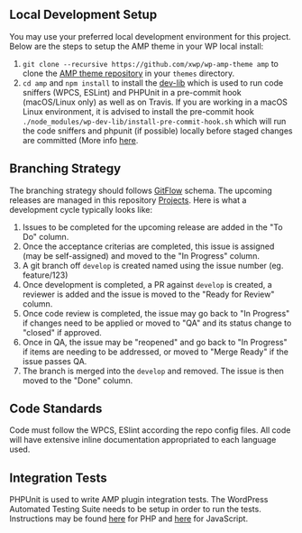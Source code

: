 ## Local Development Setup

You may use your preferred local development environment for this project. Below are the steps to setup the AMP theme in your WP local install:

1. `git clone --recursive https://github.com/xwp/wp-amp-theme amp` to clone the [AMP theme repository](https://github.com/xwp/wp-amp-theme) in your `themes` directory.
2. `cd amp` and `npm install` to install the [dev-lib](https://github.com/xwp/wp-dev-lib) which is used to run code sniffers (WPCS, ESLint) and PHPUnit in a pre-commit hook (macOS/Linux only) as well as on Travis. If you are working in a macOS Linux environment, it is advised to install the pre-commit hook `./node_modules/wp-dev-lib/install-pre-commit-hook.sh` which will run the code sniffers and phpunit (if possible) locally before staged changes are committed (More info [here](https://github.com/xwp/wp-dev-lib/blob/master/readme.md).

## Branching Strategy
The branching strategy should follows [GitFlow](https://datasift.github.io/gitflow/IntroducingGitFlow.html) schema. The upcoming releases are managed in this repository [Projects](https://github.com/xwp/wp-amp-theme/projects). Here is what a development cycle typically looks like:

1. Issues to be completed for the upcoming release are added in the "To Do" column.
2. Once the acceptance criterias are completed, this issue is assigned (may be self-assigned) and moved to the "In Progress" column.
3. A git branch off `develop` is created named using the issue number (eg. feature/123)
4. Once development is completed, a PR against `develop` is created, a reviewer is added and the issue is moved to the "Ready for Review" column.
5. Once code review is completed, the issue may go back to "In Progress" if changes need to be applied or moved to "QA" and its status change to "closed" if approved.
6. Once in QA, the issue may be "reopened" and go back to "In Progress" if items are needing to be addressed, or moved to "Merge Ready" if the issue passes QA.
7. The branch is merged into the `develop` and removed. The issue is then moved to the "Done" column.

## Code Standards
Code must follow the WPCS, ESlint according the repo config files. All code will have extensive inline documentation appropriated to each language used.

## Integration Tests
PHPUnit is used to write AMP plugin integration tests. The WordPress Automated Testing Suite needs to be setup in order to run the tests. Instructions may be found [here](https://make.wordpress.org/core/handbook/testing/automated-testing/phpunit/) for PHP and [here](https://make.wordpress.org/core/handbook/testing/automated-testing/qunit/) for JavaScript.
